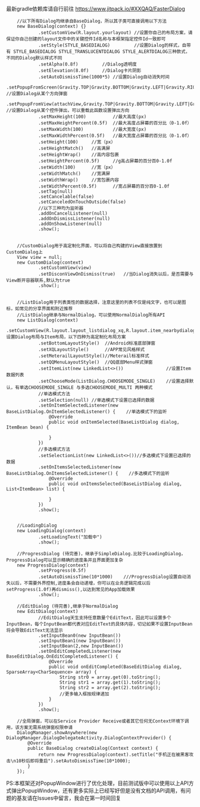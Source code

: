 最新gradle依赖库请自行前往
https://www.jitpack.io/#XXQAQ/FasterDialog

        //以下所有Dialog均继承自BaseDialog，所以其子类可直接调用以下方法
        new BaseDialog(context) {}
                .setCustomView(R.layout.yourlayout) //设置你自己的布局方案，请保证你自己创建的layout文件中的关键控件Id名称与本框架指定控件Id一致即可
                .setStyle(STYLE_BASEDIALOG)         //设置Dialog的样式，自带有 STYLE_BASEDIALOG STYLE_TRANSLUCENTDIALOG STYLE_ALERTDIALOG三种款式，不同的Dialog默认样式不同
                .setAlpha(0.8f)         //Dialog透明度
                .setElevation(8.0f)     //Dialog卡片阴影
                .setAutoDismissTime(1000*5) //设置Dialog自动消失时间
                .setPopupFromScreen(Gravity.TOP|Gravity.BOTTOM|Gravity.LEFT|Gravity.RIGHT)               //设置Dialog从某个方向弹窗
                .setPopupFromView(attachView,Gravity.TOP|Gravity.BOTTOM|Gravity.LEFT|Gravity.RIGHT)      //设置Dialog从某个控件弹出，可以重载此函数设置弹出方向
                .setMaxHeight(100)          //最大高度(px)
                .setMaxHeightPercent(0.5f)  //最大高度占屏幕的百分比（0-1.0f）
                .setMaxWidth(100)           //最大宽度(px)
                .setMaxWidthPercent(0.5f)   //最大宽度占屏幕的百分比（0-1.0f）
                .setHeight(100)     //宽（px）
                .setHeightMatch()   //高满屏
                .setHeightWrap()    //高内容包裹
                .setHeightPercent(0.5f)     //g高占屏幕的百分百0-1.0f
                .setWidth(100)      //宽（px）
                .setWidthMatch()    //宽满屏
                .setWidthWrap()     //宽包裹内容
                .setWidthPercent(0.5f)      //宽占屏幕的百分百0-1.0f
                .setTag(null)
                .setCancelable(false)
                .setCanceledOnTouchOutside(false)
                //以下三种均为监听器
                .addOnCancelListener(null)
                .addOnDismissListener(null)
                .addOnShowListener(null)
                .show();


        //CustomDialog用于高定制化界面，可以将自己构建的View直接放置到CustomDialog上
        View view = null;
        new CustomDialog(context)
                .setCustomView(view)
                .setDisconViewOnDismiss(true)   //当Dialog消失以后，是否需要与View断开容器联系,默认为true
                .show();


        //ListDialog用于列表类性的数据选择，注意这里的列表不仅是纯文字，也可以是图标，如常见的分享界面和附近推荐
        //ListDialog继承与NormalDialog，可以使用NormalDialog所有API
        new ListDialog(context)
                .setCustomView(R.layout.layout_listdialog_xq,R.layout.item_nearbydialog)//设置Dialog布局与Item布局，以下四种为高定制化布局方案
                .setBottomLayoutStyle()  //Android标准底部弹窗
                .setXQLayoutStyle()      //APP常见风格样式
                .setMeterailLayoutStyle()//Meterail标准样式
                .setQQMenuLayoutStyle()  //QQ底部Menu样式弹窗
                .setItemList(new LinkedList<>())                //设置Item数据列表
                .setChooseMode(ListDialog.CHOOSEMODE_SINGLE)    //设置选择默认，有单选CHOOSEMODE_SINGLE 与多选CHOOSEMODE_MULTI 两种模式
                //单选模式方法
                .setSelection(null) //单选模式下设置已选择的数据
                .setOnItemSelectedListener(new BaseListDialog.OnItemSelectedListener() {    //单选模式下的监听
                    @Override
                    public void onItemSelected(BaseListDialog dialog, ItemBean bean) {

                    }
                })
                //多选模式方法
                .setSelectionList(new LinkedList<>())//多选模式下设置已选择的数据
                .setOnItemsSelectedListener(new BaseListDialog.OnItemsSelectedListener() {    //多选模式下的监听
                    @Override
                    public void onItemsSelected(BaseListDialog dialog, List<ItemBean> list) {

                    }
                })
                .show();


        //LoadingDialog
        new LoadingDialog(context)
                .setLoadingText("加载中")
                .show();

        //ProgressDialog (待完善)，继承于SimpleDialog.比较于LoadingDialog，ProgressDialog可以显示精确的进度条并且界面更加复杂
        new ProgressDialog(context)
                .setProgress(0.5f)
                .setAutoDismissTime(10*1000)    ///ProgressDialog设置自动消失以后，不需要外界控制,进度条会自动递增，你可以在业务逻辑完成以后setProgress(1.0f)再dismiss(),以达到常见的App加载效果
                .show();

        //EditDialog (待完善),继承于NormalDialog
        new EditDialog(context)
                //EditDialog天生支持任意数量个EditText，因此可以设置多个InputBean，每个InputBean都代表对应EditText的具体内容，切记如果不设置InputBean将会导致EditText无法显示
                .setInputBean0(new InputBean())
                .setInputBean1(new InputBean())
                .setInputBean(2,new InputBean())
                .setOnEditCompletedListener(new BaseEditDialog.OnEditCompletedListener() {
                    @Override
                    public void onEditCompleted(BaseEditDialog dialog, SparseArray<CharSequence> array) {
                        String str0 = array.get(0).toString();
                        String str1 = array.get(1).toString();
                        String str2 = array.get(2).toString();
                        //更多输入框按规律递加
                    }
                })
                .show();
                
        //全局弹窗，可以在Service Provider Receive或者其它任何无Context环境下调用，该方案无需系统弹窗权限申请
        DialogManager.showAnywhere(new DialogManager.DialogDelegateActivity.DialogContextProvider() {
            @Override
            public BaseDialog createDialog(Context context) {
                return new ProgressDialog(context).setTitle("手机正在被黑客攻击\n10秒后即将重启").setAutoDismissTime(10*1000);
            }
        });

PS:本框架还对PopupWindow进行了优化处理，目前测试版中可以使用以上API方式弹出PopupWindow，还有更多实际上已经写好但是没有文档的API调用，有问题的基友请在Issues中留言，我会在第一时间回复
